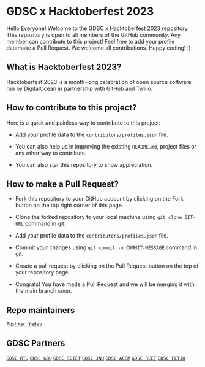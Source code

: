 # GDSC x Hacktoberfest 2023

Hello Everyone! Welcome to the GDSC x Hacktoberfest 2023 repository. This repository is open to all members of the GitHub community. Any member can contribute to this project! Feel free to add your profile datamake a Pull Request. We welcome all contributions. Happy coding! :)

## What is Hacktoberfest 2023?
Hacktoberfest 2023 is a month-long celebration of open source software run by DigitalOcean in partnership with GitHub and Twilio.

## How to contribute to this project?
Here is a quick and painless way to contribute to this project:

* Add your profile data to the `contributors/profiles.json` file.

* You can also help us in improving the existing `README.md`, project files or any other way to contribute.

* You can also star this repository to show appreciation.

## How to make a Pull Request?

* Fork this repository to your GitHub account by clicking on the Fork button on the top right corner of this page.

* Clone the forked repository to your local machine using `git clone GIT-URL` command in git.

* Add your profile data to the `contributors/profiles.json` file.

* Commit your changes using `git commit -m COMMIT-MESSAGE` command in git.

* Create a pull request by clicking on the Pull Request button on the top of your repository page.

* Congrats! You have made a Pull Request and we will be merging it with the main branch soon.

## Repo maintainers

[`Pushkar Yadav`](https://github.com/pushkarydv)  

## GDSC Partners

[`GDSC RTU`](https://gdsc.community.dev/rajasthan-technical-university-kota/)
[`GDSC GBU`](https://gdsc.community.dev/gautam-buddha-university-greater-noida/)
[`GDSC SDIET`](https://gdsc.community.dev/satyug-darshan-institute-of-engineering-technology/)
[`GDSC JNU`](https://gdsc.community.dev/jawaharlal-nehru-university-delhi/)
[`GDSC ACEM`](https://gdsc.community.dev/jawaharlal-nehru-university-delhi/)
[`GDSC RCET`](https://gdsc.community.dev/jawaharlal-nehru-university-delhi/)
[`GDSC FETJU`](https://gdsc.community.dev/fet-jain-university-bengaluru/)